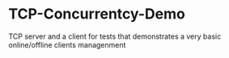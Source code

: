 # TCP-Concurrentcy-Demo
TCP server and a client for tests that demonstrates a very basic online/offline clients managenment
